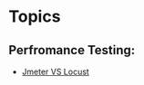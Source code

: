 # Topics

## Perfromance Testing:
- [Jmeter VS Locust](https://blazemeter.com/blog/jmeter-vs-locust-which-one-should-you-choose/)
